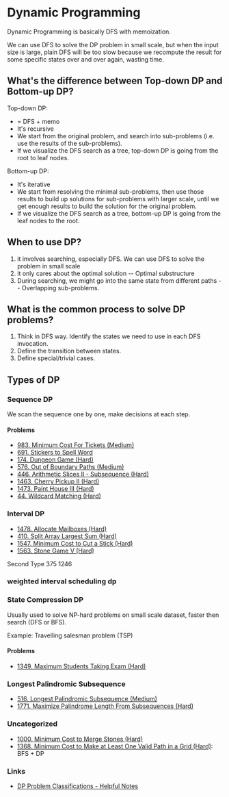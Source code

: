 # Dynamic Programming

Dynamic Programming is basically DFS with memoization.

We can use DFS to solve the DP problem in small scale, but when the input size is large, plain DFS will be too slow because we recompute the result for some specific states over and over again, wasting time.

## What's the difference between Top-down DP and Bottom-up DP?

Top-down DP:
* = DFS + memo
* It's recursive
* We start from the original problem, and search into sub-problems (i.e. use the results of the sub-problems).
* If we visualize the DFS search as a tree, top-down DP is going from the root to leaf nodes.

Bottom-up DP:
* It's iterative
* We start from resolving the minimal sub-problems, then use those results to build up solutions for sub-problems with larger scale, until we get enough results to build the solution for the original problem.
* If we visualize the DFS search as a tree, bottom-up DP is going from the leaf nodes to the root.

## When to use DP?

1. it involves searching, especially DFS. We can use DFS to solve the problem in small scale
2. it only cares about the optimal solution -- Optimal substructure
3. During searching, we might go into the same state from different paths -- Overlapping sub-problems.

## What is the common process to solve DP problems?

1. Think in DFS way. Identify the states we need to use in each DFS invocation.
2. Define the transition between states.
3. Define special/trivial cases.

## Types of DP
### Sequence DP

We scan the sequence one by one, make decisions at each step.

#### Problems

* [983. Minimum Cost For Tickets (Medium)](https://leetcode.com/problems/minimum-cost-for-tickets/)
* [691. Stickers to Spell Word](https://leetcode.com/problems/stickers-to-spell-word/)
* [174. Dungeon Game \(Hard\)](https://leetcode.com/problems/dungeon-game/)
* [576. Out of Boundary Paths \(Medium\)](https://leetcode.com/problems/out-of-boundary-paths/)
* [446. Arithmetic Slices II - Subsequence \(Hard\)](https://leetcode.com/problems/arithmetic-slices-ii-subsequence/)
* [1463. Cherry Pickup II (Hard)](https://leetcode.com/problems/cherry-pickup-ii/)
* [1473. Paint House III (Hard)](https://leetcode.com/problems/paint-house-iii/)
* [44. Wildcard Matching (Hard)](https://leetcode.com/problems/wildcard-matching/)

### Interval DP

* [1478. Allocate Mailboxes (Hard)](https://leetcode.com/problems/allocate-mailboxes/)
* [410. Split Array Largest Sum (Hard)](https://leetcode.com/problems/split-array-largest-sum/)
* [1547. Minimum Cost to Cut a Stick (Hard)](https://leetcode.com/problems/minimum-cost-to-cut-a-stick/)
* [1563. Stone Game V (Hard)](https://leetcode.com/problems/stone-game-v/)

Second Type 375 1246

### weighted interval scheduling dp

### State Compression DP

Usually used to solve NP-hard problems on small scale dataset, faster then search \(DFS or BFS\).

Example: Travelling salesman problem \(TSP\)

#### Problems

* [1349. Maximum Students Taking Exam \(Hard\)](https://leetcode.com/problems/maximum-students-taking-exam/)

### Longest Palindromic Subsequence

*  [516. Longest Palindromic Subsequence (Medium)](https://leetcode.com/problems/longest-palindromic-subsequence/)
*  [1771. Maximize Palindrome Length From Subsequences (Hard)](https://leetcode.com/problems/maximize-palindrome-length-from-subsequences/)

### Uncategorized

* [1000. Minimum Cost to Merge Stones (Hard)](https://leetcode.com/problems/minimum-cost-to-merge-stones/)
* [1368. Minimum Cost to Make at Least One Valid Path in a Grid (Hard)](https://leetcode.com/problems/minimum-cost-to-make-at-least-one-valid-path-in-a-grid/): BFS + DP
  

### Links

* [DP Problem Classifications - Helpful Notes](https://leetcode.com/problems/longest-palindromic-subsequence/discuss/222605/DP-Problem-Classifications-Helpful-Notes)